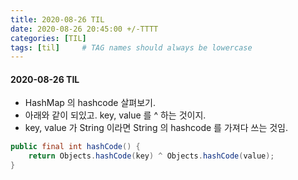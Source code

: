 ```yaml
---
title: 2020-08-26 TIL
date: 2020-08-26 20:45:00 +/-TTTT
categories: [TIL]
tags: [til]     # TAG names should always be lowercase
---
```



#### 2020-08-26 TIL
- HashMap 의 hashcode 살펴보기.
- 아래와 같이 되있고. key, value 를 ^ 하는 것이지.
- key, value 가 String 이라면 String 의 hashcode 를 가져다 쓰는 것임.
```java
public final int hashCode() {
    return Objects.hashCode(key) ^ Objects.hashCode(value);
}
```

